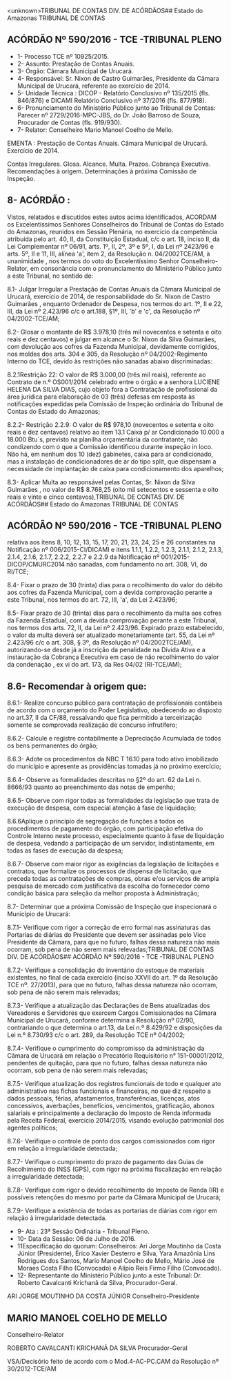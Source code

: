 &lt;unknown&gt;TRIBUNAL DE CONTAS DIV. DE ACÓRDÃOS## Estado do Amazonas TRIBUNAL DE CONTAS

## ACÓRDÃO Nº 590/2016 - TCE -TRIBUNAL PLENO

- 1- Processo TCE nº 10925/2015.
- 2- Assunto: Prestação de Contas Anuais.
- 3- Órgão: Câmara Municipal de Urucará.
- 4-  Responsável: Sr.  Nixon  de  Castro  Guimarães,  Presidente  da  Câmara  Municipal  de Urucará, referente ao exercício de 2014.
- 5-  Unidade Técnica :  DICOP  -  Relatório  Conclusivo  nº 135/2015 (fls.  846/876)  e  DICAMI  Relatório Conclusivo nº 37/2016 (fls. 877/918).
- 6-  Pronunciamento  do  Ministério  Público  junto  ao  Tribunal  de  Contas: Parecer  nº 2729/2016-MPC-JBS, do Dr. João Barroso de Souza, Procurador de Contas (fls. 919/930).
- 7- Relator: Conselheiro Mario Manoel Coelho de Mello.

EMENTA : Prestação de Contas Anuais. Câmara Municipal de Urucará. Exercício de 2014.

Contas  Irregulares.  Glosa.  Alcance.  Multa.  Prazos. Cobrança Executiva. Recomendações à origem. Determinações à próxima Comissão de Inspeção.

## 8- ACÓRDÃO :

Vistos,  relatados  e  discutidos  estes  autos  acima  identificados, ACORDAM os Excelentíssimos  Senhores  Conselheiros  do  Tribunal  de  Contas  do  Estado  do  Amazonas, reunidos  em  Sessão  Plenária,  no  exercício  da  competência  atribuída  pelo  art.  40,  II,  da Constituição Estadual, c/c o art. 18, inciso II, da Lei Complementar nº 06/91, arts. 1º, II, 2º, 3º e 5º, I, da Lei nº 2423/96 e arts. 5º, II e 11,  III, alínea 'a', item 2, da Resolução n. 04/2002TCE/AM, à unanimidade , nos termos do voto do Excelentíssimo Senhor Conselheiro-Relator, em  consonância com  o  pronunciamento  do  Ministério  Público  junto  a  este  Tribunal,  no sentido de:

8.1-  Julgar  Irregular a  Prestação  de  Contas  Anuais  da  Câmara  Municipal  de Urucará,  exercício  de  2014,  de  responsabilidade  do  Sr. Nixon  de  Castro  Guimarães , enquanto Ordenador de Despesa, nos termos do art. 1º, II e 22, III, da Lei nº 2.423/96 c/c o art.188, §1º, III, 'b' e 'c', da Resolução nº 04/2002-TCE/AM;

8.2- Glosar o montante de R$ 3.978,10 (três mil novecentos e setenta e oito reais e  dez  centavos) e julgar em alcance o  Sr.  Nixon  da  Silva  Guimarães,  com  devolução  aos cofres  da  Fazenda  Municipal,  devidamente  corrigidos,  nos  moldes  dos  arts.  304  e  305,  da Resolução nº 04/2002-Regimento Interno do TCE, devido às restrições não sanadas abaixo discriminadas:

8.2.1Restrição 22: O  valor  de  R$ 3.000,00 (três  mil  reais),  referente  ao Contrato  de  n.º  OS001/2014  celebrado  entre  o  órgão  e  a  senhora  LUCIENE  HELENA  DA SILVA DIAS, cujo objeto fora a Contratação de profissional da área jurídica para elaboração de  03  (três)  defesas  em  resposta  às  notificações  expedidas  pela  Comissão  de  Inspeção ordinária do Tribunal de Contas do Estado do Amazonas;

8.2.2- Restrição 2.2.9: O valor de R$ 978,10 (novecentos e setenta e oito reais e dez centavos) relativo ao item 13.1 Caixa p/ ar Condicionado 10.000 a 18.000 Btu´s, previsto  na  planilha  orçamentária  da  contratante,  não  condizendo  com  o  que  a  Comissão identificou durante inspeção in loco. Não há, em nenhum dos 10 (dez) gabinetes, caixa para ar condicionado,  mas  a  instalação  de  condicionadores  de  ar  do  tipo  split,  que  dispensam  a necessidade de implantação de caixa para condicionamento dos aparelhos;

8.3- Aplicar Multa ao responsável pelas Contas, Sr. Nixon da Silva Guimarães , no valor de R$ 8.768,25 (oito mil setecentos e sessenta e oito reais e vinte e cinco centavos),TRIBUNAL DE CONTAS DIV. DE ACÓRDÃOS## Estado do Amazonas TRIBUNAL DE CONTAS

## ACÓRDÃO Nº 590/2016 - TCE -TRIBUNAL PLENO

relativa aos itens 8, 10, 12, 13, 15, 17, 20, 21, 23, 24, 25 e 26 constantes na Notificação nº 006/2015-CI/DICAMI e itens 1.1.1, 1.2.2, 1.2.3, 2.1.1,  2.1.2,  2.1.3,  2.1.4,  2.1.6,  2.1.7,  2.2.2, 2.2.7 e 2.2.9 da Notificação nº 001/2015-DICOP/CMURC2014 não sanadas, com fundamento no art. 308, VI, do RI/TCE;

8.4- Fixar o prazo de 30 (trinta) dias para o recolhimento do valor do débito aos cofres da Fazenda Municipal, com a devida comprovação perante a este Tribunal, nos termos do art. 72, III, 'a', da Lei 2.423/96;

8.5- Fixar  prazo de  30  (trinta) dias  para o  recolhimento  da  multa  aos  cofres  da Fazenda Estadual, com a devida comprovação perante a este Tribunal, nos termos dos arts. 72, II, da Lei nº 2.423/96. Expirado prazo estabelecido, o valor da multa deverá ser atualizado monetariamente (art. 55, da Lei nº 2.423/96 c/c o art. 308, § 3º, da Resolução nº 04/2002TCE/AM), autorizando-se desde já a inscrição da penalidade na Dívida Ativa e a instauração da Cobrança Executiva em caso de não recolhimento do valor da condenação , ex vi do art. 173, da Res 04/02 (RI-TCE/AM);

## 8.6- Recomendar à origem que:

8.6.1- Realize concurso público para contratação de profissionais contábeis de acordo com o orçamento do Poder Legislativo, obedecendo ao disposto no art.37, II da CF/88, ressalvando que fica permitido a terceirização somente se comprovada realização de concurso infrutífero;

8.6.2- Calcule e registre contabilmente a Depreciação Acumulada de todos os bens permanentes do órgão;

8.6.3- Adote os procedimentos da NBC T 16.10 para todo ativo imobilizado do município e apresente as providências tomadas já no próximo exercício;

8.6.4-  Observe as  formalidades  descritas  no  §2º  do  art.  62  da  Lei  n. 8666/93 quanto ao preenchimento das notas de empenho;

8.6.5- Observe com rigor todas as formalidades da legislação que trata de execução de despesa, com especial atenção à fase de liquidação;

8.6.6Aplique o princípio de segregação de funções a todos os procedimentos de pagamento do órgão, com participação efetiva do Controle Interno neste processo, especialmente quanto à fase de liquidação de despesa, vedando a participação de um servidor, indistintamente, em todas as fases de execução da despesa;

8.6.7- Observe com maior rigor as exigências da legislação de licitações  e contratos,  que  formalize  os  processos  de  dispensa  de  licitação,  que  preceda  todas  as contratações de compras, obras e/ou serviços de ampla pesquisa de mercado com justificativa da  escolha  do  fornecedor  como  condição  básica  para  seleção  da  melhor  proposta  à Administração;

8.7-  Determinar que  a  próxima  Comissão  de  Inspeção  que  inspecionará  o Município de Urucará:

8.7.1-  Verifique com  rigor a  correção  de  erro  formal  nas  assinaturas  das Portarias de diárias do Presidente que devem ser assinadas pelo Vice Presidente da Câmara, para que no futuro, falhas  dessa  natureza  não  mais  ocorram,  sob  pena  de  não  serem  mais relevadas;TRIBUNAL DE CONTAS DIV. DE ACÓRDÃOS## ACÓRDÃO Nº 590/2016 - TCE -TRIBUNAL PLENO

8.7.2-  Verifique a  consolidação  do  inventário  do  estoque  de  materiais existentes, no final de cada exercício (inciso XXVII do art. 1º da  Resolução TCE nº. 27/2013), para  que  no  futuro,  falhas  dessa  natureza  não  ocorram,  sob  pena  de  não  serem  mais relevadas;

8.7.3-  Verifique a  atualização  das  Declarações  de  Bens  atualizadas  dos Vereadores  e  Servidores  que  exercem  Cargos  Comissionados  na  Câmara  Municipal  de Urucará, conforme determina a Resolução nº 02/90, contrariando o que determina o art.13, da Lei  n.º  8.429/92  e  disposições  da  Lei  n.º  8.730/93  c/c  o  art.  289,  da  Resolução  TCE  nº 04/2002;

8.7.4-  Verifique o  cumprimento  do  compromisso  da  administração  da Câmara de Urucará em relação o Precatório Requisitório n° 151-00001/2012, pendentes de quitação,  para  que  no  futuro,  falhas  dessa  natureza  não  ocorram,  sob  pena  de  não  serem mais relevadas;

8.7.5- Verifique atualização dos registros funcionais de todo e qualquer ato administrativo nas fichas funcionais e financeiras, no que diz respeito a dados pessoais, férias, afastamentos, transferências, licenças, atos concessivos, averbações, benefícios, vencimentos,  gratificação,  abonos  salariais  e  principalmente  a  declaração  do  Imposto  de Renda  informada  pela  Receita  Federal,  exercício  2014/2015,  visando  evolução  patrimonial dos agentes políticos;

8.7.6-  Verifique o  controle  de  ponto  dos  cargos  comissionados  com  rigor em relação a irregularidade detectada;

8.7.7-  Verifique o  cumprimento  do  prazo  de  pagamento  das  Guias  de Recolhimento do INSS (GPS), com rigor na próxima fiscalização em relação a irregularidade detectada;

8.7.8- Verifique com rigor o devido recolhimento do Imposto de Renda (IR) e possíveis retenções do mesmo por parte da Câmara Municipal de Urucará;

8.7.9- Verifique a existência de todas as portarias de diárias com rigor em relação à irregularidade detectada.

- 9- Ata : 23ª Sessão Ordinária - Tribunal Pleno.
- 10- Data da Sessão: 06 de Julho de 2016.
- 11Especificação do  quorum: Conselheiros: Ari Jorge Moutinho da Costa Júnior (Presidente), Érico Xavier Desterro e Silva, Yara Amazônia Lins Rodrigues dos Santos,  Mario Manoel Coelho de Mello, Mário José de Moraes Costa Filho (Convocado) e Alípio Reis Firmo Filho (Convocado).
- 12-  Representante  do Ministério  Público  junto  a este  Tribunal: Dr. Roberto  Cavalcanti Krichanã da Silva, Procurador-Geral.

ARI JORGE MOUTINHO DA COSTA JÚNIOR Conselheiro-Presidente

## MARIO MANOEL COELHO DE MELLO

Conselheiro-Relator

ROBERTO CAVALCANTI KRICHANÃ DA SILVA Procurador-Geral

VSA/Decisório feito de acordo com o Mod.4-AC-PC.CAM da Resolução nº 30/2012-TCE/AM